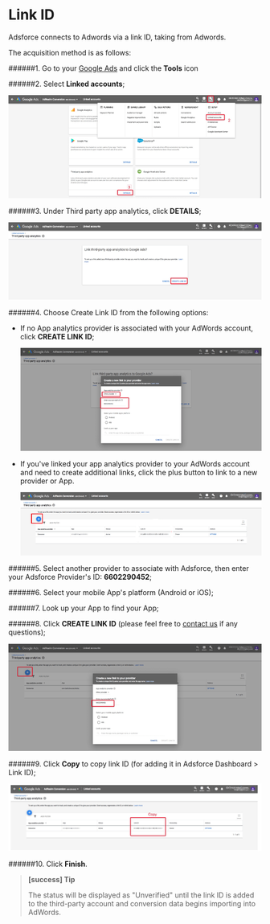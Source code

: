 # Link ID

Adsforce connects to Adwords via a link ID, taking from Adwords.

The acquisition method is as follows:

######1. Go to your [Google Ads](https://ads.google.com/) and click the **Tools** icon

######2. Select **Linked accounts**;

![1](1.png)

######3. Under Third party app analytics, click **DETAILS**;

![2](2.png)

######4. Choose Create Link ID from the following options:

- If no App analytics provider is associated with your AdWords account, click **CREATE LINK ID**;

   ![3](3.png)

   

- If you've linked your app analytics provider to your AdWords account and need to create additional links, click the plus button to link to a new provider or App.

   ![5](5.png)

######5. Select another provider to associate with Adsforce, then enter your Adsforce Provider's ID: **6602290452**;

######6. Select your mobile App's platform (Android or iOS);

######7. Look up your App to find your App;

######8. Click **CREATE LINK ID** (please feel free to [contact us](mailto:contact@upltv.com) if any questions);

![4](4.png)

######9. Click **Copy** to copy link ID (for adding it in Adsforce Dashboard > Link ID);

![6](6.png)

######10. Click **Finish**.

   > **[success] Tip**
   >
   > The status will be displayed as "Unverified" until the link ID is added to the third-party account and conversion data begins importing into AdWords.

